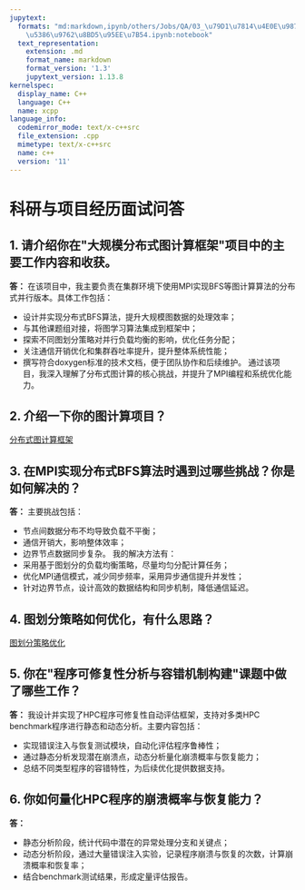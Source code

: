 ```yaml
---
jupytext:
  formats: "md:markdown,ipynb/others/Jobs/QA/03_\u79D1\u7814\u4E0E\u9879\u76EE\u7ECF\
    \u5386\u9762\u8BD5\u95EE\u7B54.ipynb:notebook"
  text_representation:
    extension: .md
    format_name: markdown
    format_version: '1.3'
    jupytext_version: 1.13.8
kernelspec:
  display_name: C++
  language: C++
  name: xcpp
language_info:
  codemirror_mode: text/x-c++src
  file_extension: .cpp
  mimetype: text/x-c++src
  name: c++
  version: '11'
---
```


# 科研与项目经历面试问答

## 1. 请介绍你在"大规模分布式图计算框架"项目中的主要工作内容和收获。

**答：**
在该项目中，我主要负责在集群环境下使用MPI实现BFS等图计算算法的分布式并行版本。具体工作包括：
- 设计并实现分布式BFS算法，提升大规模图数据的处理效率；
- 与其他课题组对接，将图学习算法集成到框架中；
- 探索不同图划分策略对并行负载均衡的影响，优化任务分配；
- 关注通信开销优化和集群吞吐率提升，提升整体系统性能；
- 撰写符合doxygen标准的技术文档，便于团队协作和后续维护。
通过该项目，我深入理解了分布式图计算的核心挑战，并提升了MPI编程和系统优化能力。

## 2. 介绍一下你的图计算项目？

[分布式图计算框架](../notes/分布式图计算框架.md)

## 3. 在MPI实现分布式BFS算法时遇到过哪些挑战？你是如何解决的？

**答：**
主要挑战包括：
- 节点间数据分布不均导致负载不平衡；
- 通信开销大，影响整体效率；
- 边界节点数据同步复杂。
我的解决方法有：
- 采用基于图划分的负载均衡策略，尽量均匀分配计算任务；
- 优化MPI通信模式，减少同步频率，采用异步通信提升并发性；
- 针对边界节点，设计高效的数据结构和同步机制，降低通信延迟。

## 4. 图划分策略如何优化，有什么思路？

[图划分策略优化](../notes/图划分策略优化.md)

## 5. 你在"程序可修复性分析与容错机制构建"课题中做了哪些工作？

**答：**
我设计并实现了HPC程序可修复性自动评估框架，支持对多类HPC benchmark程序进行静态和动态分析。主要内容包括：
- 实现错误注入与恢复测试模块，自动化评估程序鲁棒性；
- 通过静态分析发现潜在崩溃点，动态分析量化崩溃概率与恢复能力；
- 总结不同类型程序的容错特性，为后续优化提供数据支持。

## 6. 你如何量化HPC程序的崩溃概率与恢复能力？

**答：**
- 静态分析阶段，统计代码中潜在的异常处理分支和关键点；
- 动态分析阶段，通过大量错误注入实验，记录程序崩溃与恢复的次数，计算崩溃概率和恢复率；
- 结合benchmark测试结果，形成定量评估报告。 
